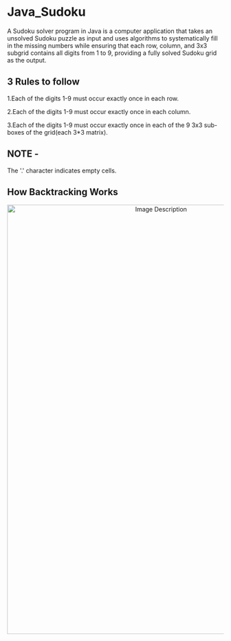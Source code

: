 # Java_Sudoku

A Sudoku solver program in Java is a computer application that takes an unsolved Sudoku puzzle as input and uses algorithms to systematically fill in the missing numbers while ensuring that each row, column, and 3x3 subgrid contains all digits from 1 to 9, providing a fully solved Sudoku grid as the output.

## 3 Rules to follow 

1.Each of the digits 1-9 must occur exactly once in each row.

2.Each of the digits 1-9 must occur exactly once in each column.

3.Each of the digits 1-9 must occur exactly once in each of the 9 3x3 sub-boxes of the grid(each 3*3 matrix).

## NOTE - 

The '.' character indicates empty cells.

## How Backtracking Works
<p align="center">
  <img src="https://github.com/roshni33/Java_Sudoku/assets/111836105/eeba6856-a7dc-4e05-95ed-fe9539393640" alt="Image Description" width="700" height="1000">
</p>



